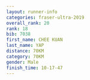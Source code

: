 ```yaml
---
layout: runner-info 
categories: fraser-ultra-2019 
overall_rank: 20
rank: 18
bib: 7038
first_name: CHEE KUAN
last_name: YAP
distance: 70KM
category: 70KM
gender: Male
finish_time: 10-17-47
---
```

